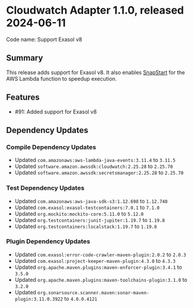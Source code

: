 # Cloudwatch Adapter 1.1.0, released 2024-06-11

Code name: Support Exasol v8

## Summary

This release adds support for Exasol v8. It also enables [SnapStart](https://docs.aws.amazon.com/lambda/latest/dg/snapstart.html) for the AWS Lambda function to speedup execution.

## Features

* #91: Added support for Exasol v8

## Dependency Updates

### Compile Dependency Updates

* Updated `com.amazonaws:aws-lambda-java-events:3.11.4` to `3.11.5`
* Updated `software.amazon.awssdk:cloudwatch:2.25.28` to `2.25.70`
* Updated `software.amazon.awssdk:secretsmanager:2.25.28` to `2.25.70`

### Test Dependency Updates

* Updated `com.amazonaws:aws-java-sdk-s3:1.12.698` to `1.12.740`
* Updated `com.exasol:exasol-testcontainers:7.0.1` to `7.1.0`
* Updated `org.mockito:mockito-core:5.11.0` to `5.12.0`
* Updated `org.testcontainers:junit-jupiter:1.19.7` to `1.19.8`
* Updated `org.testcontainers:localstack:1.19.7` to `1.19.8`

### Plugin Dependency Updates

* Updated `com.exasol:error-code-crawler-maven-plugin:2.0.2` to `2.0.3`
* Updated `com.exasol:project-keeper-maven-plugin:4.3.0` to `4.3.3`
* Updated `org.apache.maven.plugins:maven-enforcer-plugin:3.4.1` to `3.5.0`
* Updated `org.apache.maven.plugins:maven-toolchains-plugin:3.1.0` to `3.2.0`
* Updated `org.sonarsource.scanner.maven:sonar-maven-plugin:3.11.0.3922` to `4.0.0.4121`
